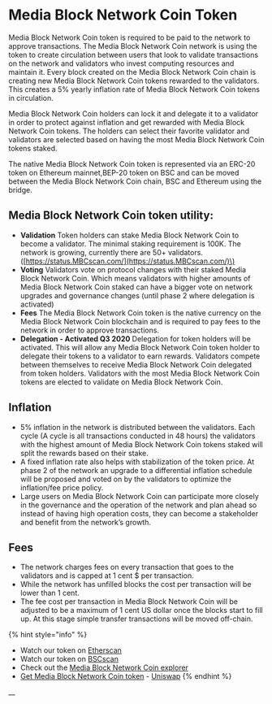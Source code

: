 # Media Block Network Coin Token

Media Block Network Coin token is required to be paid to the network to approve transactions. The Media Block Network Coin network is using the token to create circulation between users that look to validate transactions on the network and validators who invest computing resources and maintain it. Every block created on the Media Block Network Coin chain is creating new Media Block Network Coin tokens rewarded to the validators. This creates a 5% yearly inflation rate of Media Block Network Coin tokens in circulation.

Media Block Network Coin holders can lock it and delegate it to a validator in order to protect against inflation and get rewarded with Media Block Network Coin tokens. The holders can select their favorite validator and validators are selected based on having the most Media Block Network Coin tokens staked.

The native Media Block Network Coin token is represented via an ERC-20 token on Ethereum mainnet,BEP-20 token on BSC and can be moved between the Media Block Network Coin chain, BSC and Ethereum using the bridge.

## Media Block Network Coin token utility:

* **Validation** Token holders can stake Media Block Network Coin to become a validator. The minimal staking requirement is 100K. The network is growing, currently there are 50+ validators. \([https://status.MBCscan.com/](https://status.MBCscan.com/)\)
* **Voting** Validators vote on protocol changes with their staked Media Block Network Coin. Which means validators with higher amounts of Media Block Network Coin staked can have a bigger vote on network upgrades and governance changes \(until phase 2 where delegation is activated\)
* **Fees** The Media Block Network Coin token is the native currency on the Media Block Network Coin blockchain and is required to pay fees to the network in order to approve transactions.
* **Delegation - Activated Q3 2020** Delegation for token holders will be activated. This will allow any Media Block Network Coin token holder to delegate their tokens to a validator to earn rewards. Validators compete between themselves to receive Media Block Network Coin delegated from token holders. Validators with the most Media Block Network Coin tokens are elected to validate on Media Block Network Coin.

## **Inflation**

* 5% inflation in the network is distributed between the validators. Each cycle \(A cycle is all transactions conducted in 48 hours\) the validators with the highest amount of Media Block Network Coin tokens staked will split the rewards based on their stake.
* A fixed inflation rate also helps with stabilization of the token price. At phase 2 of the network an upgrade to a differential inflation schedule will be proposed and voted on by the validators to optimize the inflation/fee price policy. 
* Large users on Media Block Network Coin can participate more closely in the governance and the operation of the network and plan ahead so instead of having high operation costs, they can become a stakeholder and benefit from the network’s growth. 

## **Fees**

* The network charges fees on every transaction that goes to the validators and is capped at 1 cent $ per transaction.
* While the network has unfilled blocks the cost per transaction will be lower than 1 cent. 
* The fee cost per transaction in Media Block Network Coin will be adjusted to be a maximum of 1 cent US dollar once the blocks start to fill up. At this stage simple transfer transactions will be moved off-chain.

{% hint style="info" %}
* Watch our token on [Etherscan](https://etherscan.io/token/0x970b9bb2c0444f5e81e9d0efb84c8ccdcdcaf84d)
* Watch our token on [BSCscan](https://bscscan.com/token/0x5857c96dae9cf8511b08cb07f85753c472d36ea3)
* Check out the [Media Block Network Coin explorer](https://MBCscan.com/)
* [Get Media Block Network Coin token](https://uniswap.exchange/swap/0x970B9bB2C0444F5E81e9d0eFb84C8ccdcdcAf84d) - [Uniswap](https://uniswap.exchange/swap?outputCurrency=0x970B9bB2C0444F5E81e9d0eFb84C8ccdcdcAf84d)
{% endhint %}

\_\_

